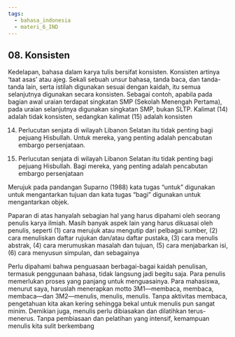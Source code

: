 ```yaml
---
tags:
  - bahasa_indonesia
  - materi_6_IND
---
```

## 08. Konsisten

Kedelapan, bahasa dalam karya tulis bersifat konsisten. Konsisten artinya ‘taat asas’ atau ajeg. Sekali sebuah unsur bahasa, tanda baca, dan tanda-tanda lain, serta istilah digunakan sesuai dengan kaidah, itu semua selanjutnya digunakan secara konsisten. Sebagai contoh, apabila pada bagian awal uraian terdapat singkatan SMP (Sekolah Menengah Pertama), pada uraian selanjutnya digunakan singkatan SMP, bukan SLTP. Kalimat (14) adalah tidak konsisten, sedangkan kalimat (15) adalah konsisten

14) Perlucutan senjata di wilayah Libanon Selatan itu tidak penting bagi pejuang Hisbullah. Untuk mereka, yang penting adalah pencabutan embargo persenjataan.

15) Perlucutan senjata di wilayah Libanon Selatan itu tidak penting bagi pejuang Hisbullah. Bagi mereka, yang penting adalah pencabutan embargo persenjataan

Merujuk pada pandangan Suparno (1988) kata tugas “untuk” digunakan untuk mengantarkan tujuan dan kata tugas “bagi” digunakan untuk mengantarkan objek.

Paparan di atas hanyalah sebagian hal yang harus dipahami oleh seorang penulis karya ilmiah. Masih banyak aspek lain yang harus dikuasai oleh penulis, seperti (1) cara merujuk atau mengutip dari pelbagai sumber, (2) cara menuliskan daftar rujukan dan/atau daftar pustaka, (3) cara menulis abstrak, (4) cara merumuskan masalah dan tujuan, (5) cara menjabarkan isi, (6) cara menyusun simpulan, dan sebagainya

Perlu dipahami bahwa penguasaan berbagai-bagai kaidah penulisan, termasuk penggunaan bahasa, tidak langsung jadi begitu saja. Para penulis memerlukan proses yang panjang untuk menguasainya. Para mahasiswa, menurut saya, haruslah menerapkan motto 3M1—membaca, membaca, membaca—dan 3M2—menulis, menulis, menulis. Tanpa aktivitas membaca, pengetahuan kita akan kering sehingga bekal untuk menulis pun sangat minim. Demikian juga, menulis perlu dibiasakan dan dilatihkan terus-menerus. Tanpa pembiasaan dan pelatihan yang intensif, kemampuan menulis kita sulit berkembang

